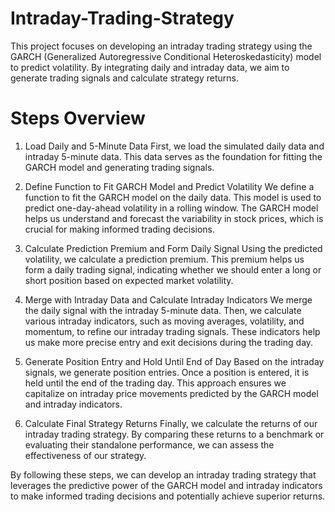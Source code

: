 # Intraday-Trading-Strategy
This project focuses on developing an intraday trading strategy using the GARCH (Generalized Autoregressive Conditional Heteroskedasticity) model to predict volatility. By integrating daily and intraday data, we aim to generate trading signals and calculate strategy returns.

# Steps Overview
1. Load Daily and 5-Minute Data
First, we load the simulated daily data and intraday 5-minute data. This data serves as the foundation for fitting the GARCH model and generating trading signals.

2. Define Function to Fit GARCH Model and Predict Volatility
We define a function to fit the GARCH model on the daily data. This model is used to predict one-day-ahead volatility in a rolling window. The GARCH model helps us understand and forecast the variability in stock prices, which is crucial for making informed trading decisions.

3. Calculate Prediction Premium and Form Daily Signal
Using the predicted volatility, we calculate a prediction premium. This premium helps us form a daily trading signal, indicating whether we should enter a long or short position based on expected market volatility.

4. Merge with Intraday Data and Calculate Intraday Indicators
We merge the daily signal with the intraday 5-minute data. Then, we calculate various intraday indicators, such as moving averages, volatility, and momentum, to refine our intraday trading signals. These indicators help us make more precise entry and exit decisions during the trading day.

5. Generate Position Entry and Hold Until End of Day
Based on the intraday signals, we generate position entries. Once a position is entered, it is held until the end of the trading day. This approach ensures we capitalize on intraday price movements predicted by the GARCH model and intraday indicators.

6. Calculate Final Strategy Returns
Finally, we calculate the returns of our intraday trading strategy. By comparing these returns to a benchmark or evaluating their standalone performance, we can assess the effectiveness of our strategy.

By following these steps, we can develop an intraday trading strategy that leverages the predictive power of the GARCH model and intraday indicators to make informed trading decisions and potentially achieve superior returns.
